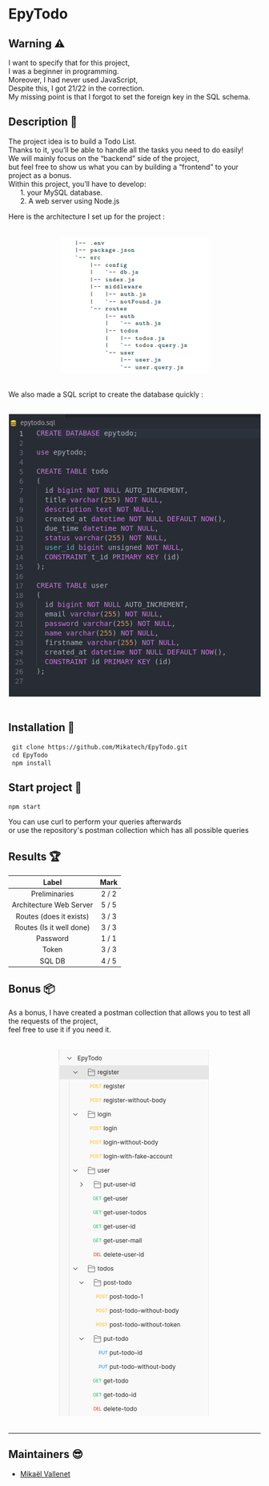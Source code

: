 # EpyTodo

## Warning :warning:

I want to specify that for this project, \
I was a beginner in programming.\
Moreover, I had never used JavaScript,\
Despite this, I got 21/22 in the correction. \
My missing point is that I forgot to set the foreign key in the SQL schema.
 
## Description :sunrise_over_mountains:

The project idea is to build a Todo List. \
Thanks to it, you’ll be able to handle all the tasks you need to do easily! \
We will mainly focus on the “backend” side of the project,\
but feel free to show us what you can by building a “frontend” to your project as a bonus.\
Within this project, you’ll have to develop:\
    &nbsp;&nbsp;&nbsp;&nbsp;&nbsp;&nbsp;1. your MySQL database.\
    &nbsp;&nbsp;&nbsp;&nbsp;&nbsp;&nbsp;2. A web server using Node.js


Here is the architecture I set up for the project :

<p align="center">
    <br/>
  <img src="./assets/archi.png" />
  <br/>
  <br/>
</p>

We also made a SQL script to create the database quickly : 

<p align="center">
    <br/>
  <img src="./assets/sql.png" />
  <br/>
  <br/>
</p>

## Installation :mag_right:

```
 git clone https://github.com/Mikatech/EpyTodo.git
 cd EpyTodo
 npm install
```

## Start project :checkered_flag:

```
npm start
```

You can use curl to perform your queries afterwards \
or use the repository's postman collection which has all possible queries

## Results :trophy:

|                          Label                        |      Mark       |
|:----------------------------------------------------------:|:------------------:|
|           Preliminaries | 2 / 2 |
| Architecture Web Server    | 5 / 5        |
| Routes (does it exists)           | 3 / 3        |
| Routes (Is it well done) | 3 / 3  |
|Password|1 / 1|
|Token|3 / 3|
|SQL DB | 4 / 5 |

## Bonus :package:

As a bonus, I have created a postman collection that allows you to test all the requests of the project,\
feel free to use it if you need it.

<p align="center">
    <br/>
  <img src="./assets/query.png" />
  <br/>
  <br/>
</p>


------------
## Maintainers :sunglasses:

 - [Mikaël Vallenet](https://github.com/Mikatech)
